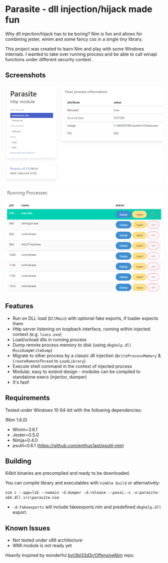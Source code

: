 # Parasite - dll injection/hijack made fun

Why dll injection/hijack has to be boring? Nim is fun and allows for combining
jester, winim and some fancy css in a single tiny library.

This project was created to learn Nim and play with some Windows internals. 
I wanted to take over running process and be able to call winapi functions 
under different security context.

## Screenshots

![Frontpage](imgs/front.PNG)

![Processes](imgs/processes.PNG)

## Features

- Run on DLL load (`DllMain`) with optional fake exports, if loader expects them
- Http server listening on loopback interface, running within injected context (e.g. `lsass.exe`)
- Load/unload dlls in running process
- Dump remote process memory to disk (using `dbghelp.dll` `MiniDumpWriteDump`)
- Migrate to other process by a classic dll injection (`WriteProcessMemory` & `CreateRemoteThread` to `LoadLibrary`)
- Execute shell command in the context of injected process
- Modular, easy to extend design - modules can be compiled to standalone execs (injector, dumper)
- It's fast!

## Requirements

Tested under Windows 10 64-bit with the following dependencies: 

(Nim 1.6.0)

- Winim=3.6.1
- Jester=0.5.0
- Nimja=0.4.0
- psutil=0.6.1 (https://github.com/enthus1ast/psutil-nim)

## Building

64bit binaries are precompiled and ready to be downloaded. 

You can compile library and executables with `nimble build` or alternatively:

```batch
nim c --app=lib --nomain -d:dumper -d:release --passL:-s -o:parasite-x64.dll src\parasite.nim
```

- `-d:fakeexports` will include fakeexports.nim and predefined `dbghelp.dll` export.

## Known Issues

- Not tested under x86 architecture
- WMI module is not ready yet

Heavily inspired by wonderful [byt3bl33d3r/OffensiveNim](https://github.com/byt3bl33d3r/OffensiveNim) repo.